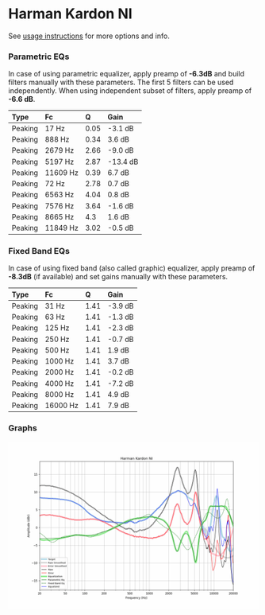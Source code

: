 # Harman Kardon NI
See [usage instructions](https://github.com/jaakkopasanen/AutoEq#usage) for more options and info.

### Parametric EQs
In case of using parametric equalizer, apply preamp of **-6.3dB** and build filters manually
with these parameters. The first 5 filters can be used independently.
When using independent subset of filters, apply preamp of **-6.6 dB**.

| Type    | Fc       |    Q | Gain     |
|:--------|:---------|:-----|:---------|
| Peaking | 17 Hz    | 0.05 | -3.1 dB  |
| Peaking | 888 Hz   | 0.34 | 3.6 dB   |
| Peaking | 2679 Hz  | 2.66 | -9.0 dB  |
| Peaking | 5197 Hz  | 2.87 | -13.4 dB |
| Peaking | 11609 Hz | 0.39 | 6.7 dB   |
| Peaking | 72 Hz    | 2.78 | 0.7 dB   |
| Peaking | 6563 Hz  | 4.04 | 0.8 dB   |
| Peaking | 7576 Hz  | 3.64 | -1.6 dB  |
| Peaking | 8665 Hz  | 4.3  | 1.6 dB   |
| Peaking | 11849 Hz | 3.02 | -0.5 dB  |

### Fixed Band EQs
In case of using fixed band (also called graphic) equalizer, apply preamp of **-8.3dB**
(if available) and set gains manually with these parameters.

| Type    | Fc       |    Q | Gain    |
|:--------|:---------|:-----|:--------|
| Peaking | 31 Hz    | 1.41 | -3.9 dB |
| Peaking | 63 Hz    | 1.41 | -1.3 dB |
| Peaking | 125 Hz   | 1.41 | -2.3 dB |
| Peaking | 250 Hz   | 1.41 | -0.7 dB |
| Peaking | 500 Hz   | 1.41 | 1.9 dB  |
| Peaking | 1000 Hz  | 1.41 | 3.7 dB  |
| Peaking | 2000 Hz  | 1.41 | -0.2 dB |
| Peaking | 4000 Hz  | 1.41 | -7.2 dB |
| Peaking | 8000 Hz  | 1.41 | 4.9 dB  |
| Peaking | 16000 Hz | 1.41 | 7.9 dB  |

### Graphs
![](./Harman%20Kardon%20NI.png)